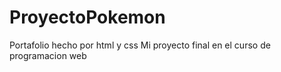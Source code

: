 # ProyectoPokemon

Portafolio hecho por html y css
Mi proyecto final en el curso de programacion web

